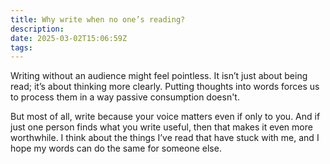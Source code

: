 ```yaml
---
title: Why write when no one’s reading?
description:
date: 2025-03-02T15:06:59Z
tags:
---
```


Writing without an audience might feel pointless. It isn’t just about being read; it’s about thinking more clearly. Putting thoughts into words forces us to process them in a way passive consumption doesn't.

But most of all, write because your voice matters even if only to you. And if just one person finds what you write useful, then that makes it even more worthwhile. I think about the things I’ve read that have stuck with me, and I hope my words can do the same for someone else.
